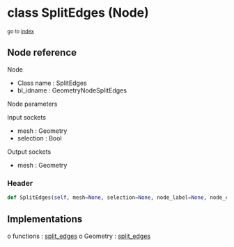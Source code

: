 # class SplitEdges (Node)

<sub>go to [index](/docs/index.md)</sub>

## Node reference

Node
 - Class name : SplitEdges
 - bl_idname : GeometryNodeSplitEdges

Node parameters

Input sockets
 - mesh : Geometry
 - selection : Bool

Output sockets
 - mesh : Geometry

### Header

``` python
def SplitEdges(self, mesh=None, selection=None, node_label=None, node_color=None):
```

## Implementations

o functions : [split_edges](/docs/GeoNodes_classes/GLOBAL.md#split_edges)
o Geometry : [split_edges](/docs/GeoNodes_classes/Geometry.md#split_edges)

